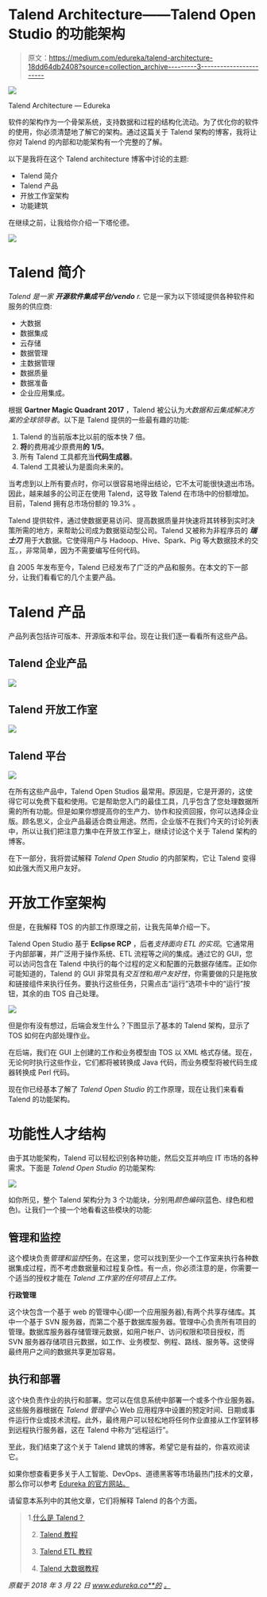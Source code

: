 # Talend Architecture——Talend Open Studio 的功能架构

> 原文：<https://medium.com/edureka/talend-architecture-18dd64db2408?source=collection_archive---------3----------------------->

![](img/5a2602782174dfb50cba0dc6098fcb08.png)

Talend Architecture — Edureka

软件的架构作为一个骨架系统，支持数据和过程的结构化流动。为了优化你的软件的使用，你必须清楚地了解它的架构。通过这篇关于 Talend 架构的博客，我将让你对 Talend 的内部和功能架构有一个完整的了解。

以下是我将在这个 Talend architecture 博客中讨论的主题:

*   Talend 简介
*   Talend 产品
*   开放工作室架构
*   功能建筑

在继续之前，让我给你介绍一下塔伦德。

![](img/7103a337d55341aea05c64e81b1db796.png)

# Talend 简介

*Talend 是一家* ***开源软件集成平台/vendo*** *r.* 它是一家为以下领域提供各种软件和服务的供应商:

*   大数据
*   数据集成
*   云存储
*   数据管理
*   主数据管理
*   数据质量
*   数据准备
*   企业应用集成。

根据 **Gartner Magic Quadrant 2017** ，Talend 被公认为*大数据和云集成解决方案的全球领导者*。以下是 Talend 提供的一些最有趣的功能:

1.  Talend 的当前版本比以前的版本快 7 倍。
2.  **将**的费用减少原费用**的 1/5**。
3.  所有 Talend 工具都充当**代码生成器**。
4.  Talend 工具被认为是面向未来的。

当考虑到以上所有要点时，你可以很容易地得出结论，它不太可能很快退出市场。因此，越来越多的公司正在使用 Talend，这导致 Talend 在市场中的份额增加。目前，Talend 拥有总市场份额的 19.3% 。

Talend 提供软件，通过使数据更易访问、提高数据质量并快速将其转移到实时决策所需的地方，来帮助公司成为数据驱动型公司。Talend 又被称为非程序员的 ***瑞士刀*** 用于大数据。它使得用户与 Hadoop、Hive、Spark、Pig 等大数据技术的交互。，非常简单，因为不需要编写任何代码。

自 2005 年发布至今，Talend 已经发布了广泛的产品和服务。在本文的下一部分，让我们看看它的几个主要产品。

# Talend 产品

产品列表包括许可版本、开源版本和平台。现在让我们逐一看看所有这些产品。

## Talend 企业产品

![](img/4395d1235c7b1cb01a9f144c93c23da3.png)

## Talend 开放工作室

![](img/c27557880e92f329fb90c55e56843af8.png)

## **Talend 平台**

![](img/2aee4543edb9696ef6227e773c2a4311.png)

在所有这些产品中，Talend Open Studios 最常用。原因是，它是开源的，这使得它可以免费下载和使用。它是帮助您入门的最佳工具，几乎包含了您处理数据所需的所有功能。但是如果你想提高你的生产力、协作和投资回报，你可以选择企业版。顾名思义，企业产品最适合商业用途。然而，企业版不在我们今天的讨论列表中，所以让我们把注意力集中在开放工作室上，继续讨论这个关于 Talend 架构的博客。

在下一部分，我将尝试解释 *Talend Open Studio* 的内部架构，它让 Talend 变得如此强大而又用户友好。

# 开放工作室架构

但是，在我解释 TOS 的内部工作原理之前，让我先简单介绍一下。

Talend Open Studio 基于 **Eclipse RCP** ，后者*支持面向 ETL 的实现*。它通常用于内部部署，并广泛用于操作系统、ETL 流程等之间的集成。通过它的 GUI，您可以访问包含在 Talend 中执行的每个过程的定义和配置的元数据存储库。正如你可能知道的，Talend 的 GUI 非常具有*交互性*和*用户友好性*，你需要做的只是拖放和链接组件来执行任务。要执行这些任务，只需点击“运行”选项卡中的“运行”按钮，其余的由 TOS 自己处理。

![](img/3a817c9f79d1b879efe6051f531d7853.png)

但是你有没有想过，后端会发生什么？下图显示了基本的 Talend 架构，显示了 TOS 如何在内部处理作业。

在后端，我们在 GUI 上创建的工作和业务模型由 TOS 以 XML 格式存储。现在，无论何时执行这些作业，它们都将被转换成 Java 代码，而业务模型将被代码生成器转换成 Perl 代码。

现在你已经基本了解了 *Talend Open Studio* 的工作原理，现在让我们来看看 Talend 的功能架构。

# 功能性人才结构

由于其功能架构，Talend 可以轻松识别各种功能，然后交互并响应 IT 市场的各种需求。下面是 *Talend Open Studio* 的功能架构:

![](img/a3a6f74cac986b1964bd8ebc3781de77.png)

如你所见，整个 Talend 架构分为 3 个功能块，分别用*颜色编码*(蓝色、绿色和橙色)。让我们一个接一个地看看这些模块的功能:

## 管理和监控

这个模块负责*管理和监控*任务。在这里，您可以找到至少一个工作室来执行各种数据集成过程，而不考虑数据量和过程复杂性。有一点，你必须注意的是，你需要一个适当的授权才能在 *Talend 工作室的任何项目上工作。*

**行政管理**

这个块包含一个基于 web 的管理中心(即一个应用服务器),有两个共享存储库。其中一个基于 SVN 服务器，而第二个基于数据库服务器。管理中心负责所有项目的管理。数据库服务器存储管理元数据，如用户帐户、访问权限和项目授权，而 SVN 服务器存储项目元数据，如工作、业务模型、例程、路线、服务等。这使得最终用户之间的数据共享更加容易。

## 执行和部署

这个块负责作业的执行和部署。您可以在信息系统中部署一个或多个作业服务器。这些服务器根据在 *Talend 管理中心* Web 应用程序中设置的预定时间、日期或事件运行作业或技术流程。此外，最终用户可以轻松地将任何作业直接从工作室转移到远程执行服务器，这在 Talend 中称为“远程运行”。

至此，我们结束了这个关于 Talend 建筑的博客。希望它是有益的，你喜欢阅读它。

如果你想查看更多关于人工智能、DevOps、道德黑客等市场最热门技术的文章，那么你可以参考 [Edureka 的官方网站。](https://www.edureka.co/blog/?utm_source=medium&utm_medium=content-link&utm_campaign=talend-architecture)

请留意本系列中的其他文章，它们将解释 Talend 的各个方面。

> 1.[什么是 Talend？](/edureka/what-is-talend-tool-881b41fc1f5f)
> 
> 2. [Talend 教程](/edureka/talend-tutorial-data-integration-2ecf5159388e)
> 
> 3. [Talend ETL 教程](/edureka/talend-etl-tool-d08b497c33f)
> 
> 4. [Talend 大数据教程](/edureka/talend-big-data-tutorial-7500d3b457a8)

*原载于 2018 年 3 月 22 日 www.edureka.co**的* [*。*](https://www.edureka.co/blog/talend-architecture/)